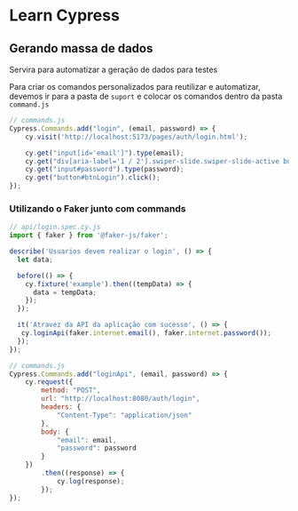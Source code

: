 # Learn Cypress

##  Gerando massa de dados

Servira para automatizar a geração de dados para testes

Para criar os comandos personalizados para reutilizar e automatizar, devemos ir para a pasta de `suport` e colocar os comandos dentro da pasta `command.js`

```javascript
// commands.js
Cypress.Commands.add("login", (email, password) => {
    cy.visit('http://localhost:5173/pages/auth/login.html');

    cy.get("input[id='email']").type(email);
    cy.get("div[aria-label='1 / 2'].swiper-slide.swiper-slide-active button ").click();
    cy.get("input#password").type(password);
    cy.get("button#btnLogin").click();
});
```

### Utilizando o Faker junto com commands

```javascript
// api/login.spec.cy.js
import { faker } from '@faker-js/faker';

describe('Usuarios devem realizar o login', () => {
  let data;

  before(() => {
    cy.fixture('example').then((tempData) => {
      data = tempData;
    });
  });

  it('Atravez da API da aplicação com sucesso', () => {
   cy.loginApi(faker.internet.email(), faker.internet.password());
  });
});
```


```javascript
// commands.js
Cypress.Commands.add("loginApi", (email, password) => {
    cy.request({
        method: "POST",
        url: "http://localhost:8080/auth/login",
        headers: {
            "Content-Type": "application/json"
        },
        body: {
            "email": email,
            "password": password
        }
    })
        .then((response) => {
            cy.log(response);
        });
});
```